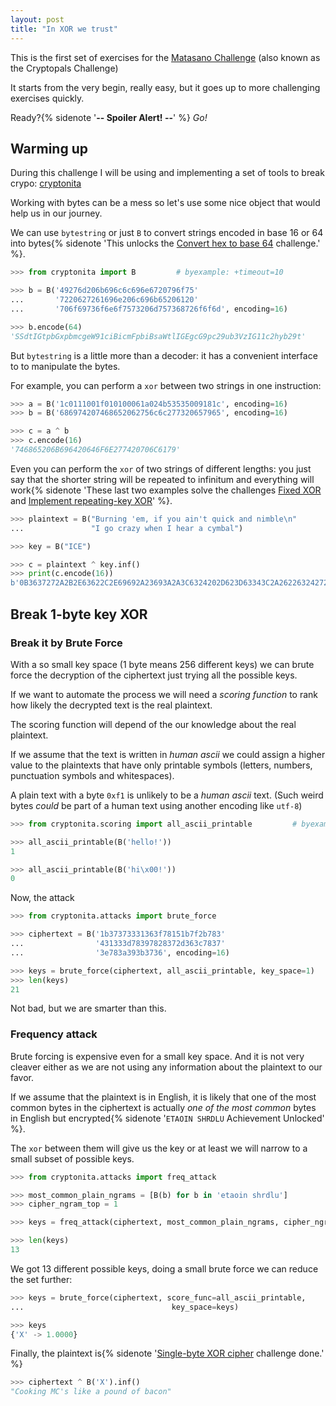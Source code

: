 ```yaml
---
layout: post
title: "In XOR we trust"
---
```


This is the first set of exercises for the
[Matasano Challenge](https://cryptopals.com/) (also known as
the Cryptopals Challenge)

It starts from the very begin, really easy, but it goes up to more
challenging exercises quickly.

Ready?{% sidenote '**-- Spoiler Alert! --**' %} *Go!*<!--more-->

## Warming up

During this challenge I will be using and implementing a set of tools
to break crypo: [cryptonita](https://pypi.org/project/cryptonita/)

Working with bytes can be a mess so let's use some nice object that
would help us in our journey.

We can use ``bytestring`` or just ``B`` to convert strings encoded
in base 16 or 64 into bytes{% sidenote 'This unlocks the
[Convert hex to base 64](https://cryptopals.com/sets/1/challenges/1)
challenge.' %}.

```python
>>> from cryptonita import B         # byexample: +timeout=10

>>> b = B('49276d206b696c6c696e6720796f75'
...       '7220627261696e206c696b65206120'
...       '706f69736f6e6f7573206d757368726f6f6d', encoding=16)

>>> b.encode(64)
'SSdtIGtpbGxpbmcgeW91ciBicmFpbiBsaWtlIGEgcG9pc29ub3VzIG11c2hyb29t'
```

But ``bytestring`` is a little more than a decoder: it has a convenient
interface to to manipulate the bytes.

For example, you can perform a ``xor`` between two strings in
one instruction:

```python
>>> a = B('1c0111001f010100061a024b53535009181c', encoding=16)
>>> b = B('686974207468652062756c6c277320657965', encoding=16)

>>> c = a ^ b
>>> c.encode(16)
'746865206B696420646F6E277420706C6179'
```

Even you can perform the ``xor`` of two strings of different lengths: you
just say that the shorter string will be repeated to infinitum and everything
will work{% sidenote 'These last two examples solve the challenges
[Fixed XOR](https://cryptopals.com/sets/1/challenges/2) and
[Implement repeating-key XOR](https://cryptopals.com/sets/1/challenges/5)'
%}.

```python
>>> plaintext = B("Burning 'em, if you ain't quick and nimble\n"
...               "I go crazy when I hear a cymbal")

>>> key = B("ICE")

>>> c = plaintext ^ key.inf()
>>> print(c.encode(16))
b'0B3637272A2B2E63622C2E69692A23693A2A3C6324202D623D63343C2A26226324272765272A282B2F20430A652E2C652A3124333A653E2B2027630C692B20283165286326302E27282F'
```

## Break 1-byte key XOR

### Break it by Brute Force

With a so small key space (1 byte means 256 different keys) we
can brute force the decryption of the ciphertext just trying
all the possible keys.

If we want to automate the process we will need a *scoring function*
to rank how likely the decrypted text is the real plaintext.

The scoring function will depend of the our knowledge about the real
plaintext.

If we assume that the text is written in *human ascii* we could assign a
higher value to the plaintexts that have only printable symbols (letters,
numbers, punctuation symbols and whitespaces).

A plain text with a byte ``0xf1`` is unlikely to be a *human ascii* text. (Such
weird bytes *could* be part of a human text using another encoding like
``utf-8``)

```python
>>> from cryptonita.scoring import all_ascii_printable         # byexample: +timeout 10

>>> all_ascii_printable(B('hello!'))
1

>>> all_ascii_printable(B('hi\x00!'))
0
```

Now, the attack

```python
>>> from cryptonita.attacks import brute_force

>>> ciphertext = B('1b37373331363f78151b7f2b783'
...                '431333d78397828372d363c7837'
...                '3e783a393b3736', encoding=16)

>>> keys = brute_force(ciphertext, all_ascii_printable, key_space=1)
>>> len(keys)
21
```

Not bad, but we are smarter than this.

### Frequency attack

Brute forcing is expensive even for a small key space. And it is not
very cleaver either as we are not using any information about the plaintext to
our favor.

If we assume that the plaintext is in English, it is likely that one of
the most common bytes in the ciphertext is actually *one of the most common*
bytes in English but encrypted{% sidenote
'``ETAOIN SHRDLU`` Achievement Unlocked' %}.

The ``xor`` between them will give us the key or at least we will narrow
to a small subset of possible keys.

```python
>>> from cryptonita.attacks import freq_attack

>>> most_common_plain_ngrams = [B(b) for b in 'etaoin shrdlu']
>>> cipher_ngram_top = 1

>>> keys = freq_attack(ciphertext, most_common_plain_ngrams, cipher_ngram_top)

>>> len(keys)
13
```

We got 13 different possible keys, doing a small brute force we
can reduce the set further:

```python
>>> keys = brute_force(ciphertext, score_func=all_ascii_printable,
...                                 key_space=keys)

>>> keys
{'X' -> 1.0000}
```

Finally, the plaintext is{% sidenote
'[Single-byte XOR cipher](https://cryptopals.com/sets/1/challenges/3)
challenge done.' %}

```python
>>> ciphertext ^ B('X').inf()
"Cooking MC's like a pound of bacon"
```

